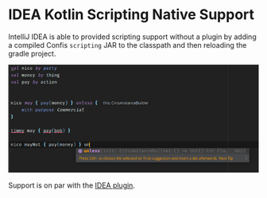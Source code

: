 # IDEA Kotlin Scripting Native Support

IntelliJ IDEA is able to provided scripting support without a plugin by adding a compiled Confis `scripting` JAR to the classpath and then reloading the gradle project.

![Syntax highlighting in action](../pics/syntax.png)

Support is on par with the [IDEA plugin](IDEAPlugin.md).
